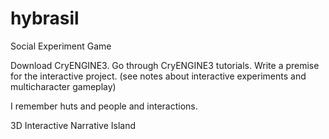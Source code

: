 # hybrasil
Social Experiment Game

Download CryENGINE3.
Go through CryENGINE3 tutorials.
Write a premise for the interactive project.
(see notes about interactive experiments and multicharacter gameplay)    

I remember huts and people and interactions.

3D Interactive Narrative Island
